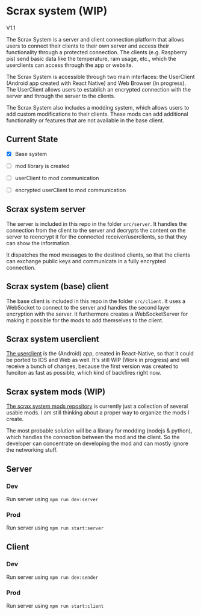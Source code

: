 # Scrax system (WIP)
V1.1 

The Scrax System is a server and client connection platform that allows users to connect their clients to their own server and access their functionality through a protected connection. The clients (e.g. Raspberry pis) send basic data like the temperature, ram usage, etc., which the userclients can access through the app or website.

The Scrax System is accessible through two main interfaces: the UserClient (Android app created with React
Native) and Web Browser (in progress). The UserClient allows users to establish an encrypted connection with the server and through the server to the clients.

The Scrax System also includes a modding system, which allows users to add custom modifications to their clients. These mods can add additional functionality or features that are not available in the base client.


## Current State
- [x] Base system 
- [ ] mod library is created
- [ ] userClient to mod communication
- [ ] encrypted userClient to mod communication


## Scrax system server
The server is included in this repo in the folder `src/server`.
It handles the connection from the client to the server and decrypts the content on the server to reencrypt it for the connected receiver/userclients, so that they can show the information.

It dispatches the mod messages to the destined clients, so that the clients can exchange public keys and communicate in a fully encrypted connection.
## Scrax system (base) client
The base client is included in this repo in the folder `src/client`. 
It uses a WebSocket to connect to the server and handles the second layer encryption with the server. 
It furthermore creates a WebSocketServer for making it possible for the mods to add themselves to the client.


## Scrax system userclient
[The userclient](https://github.com/Scraxtastic/scraxsystemclient) is the (Android) app, created in React-Native, so that it could be ported to IOS and Web as well. 
It's still WIP (Work in progress) and will receive a bunch of changes, because the first version was created to funciton as fast as possible, which kind of backfires right now.

## Scrax system mods (WIP)
[The scrax system mods repository](https://github.com/Scraxtastic/scraxsystemmods) is currently just a collection of several usable mods. 
I am still thinking about a proper way to organize the mods I create.

The most probable solution will be a library for modding (nodejs & python), which handles the connection between the mod and the client. So the developer can concentrate on developing the mod and can mostly ignore the networking stuff.

## Server


### Dev
Run server using `npm run dev:server`

### Prod
Run server using `npm run start:server`

## Client


### Dev
Run server using `npm run dev:sender`

### Prod
Run server using `npm run start:client`

